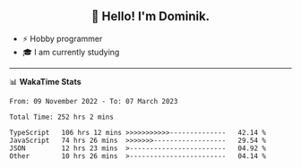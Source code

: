 <h2 align="center">👋 Hello! I'm Dominik.</h2>

- ⚡ Hobby programmer
- 🎓 I am currently studying

---
📊 **WakaTime Stats**
<!--START_SECTION:waka-->

```text
From: 09 November 2022 - To: 07 March 2023

Total Time: 252 hrs 2 mins

TypeScript   106 hrs 12 mins >>>>>>>>>>>--------------   42.14 %
JavaScript   74 hrs 26 mins  >>>>>>>------------------   29.54 %
JSON         12 hrs 23 mins  >------------------------   04.92 %
Other        10 hrs 26 mins  >------------------------   04.14 %
```

<!--END_SECTION:waka-->
